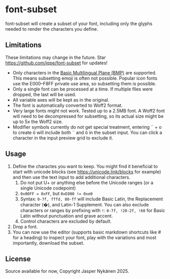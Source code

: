 # font-subset

font-subset will create a subset of your font, including only the glyphs needed to render the characters you define.

## Limitations

These limitations may change in the future. Star https://github.com/jqpe/font-subset for updates!

- Only characters in the [Basic Multilingual Plane (BMP)](<https://en.wikipedia.org/wiki/Plane_(Unicode)#Overview>) are supported. This means subsetting emoji is often not possible. Popular icon fonts use the E000–F8FF private use area, so subsetting them is possible.
- Only a single font can be processed at a time. If multiple files were dropped, the last will be used.
- All variable axes will be kept as in the original.
- The font is automatically converted to Woff2 format.
- Very large fonts might not work. Tested up to a 2.5MB font. A Woff2 font will need to be decompressed for subsetting, so its actual size might be up to 5x the Woff2 size.
- Modifier symbols currently do not get special treatment, entering ¨ + o to create ö will include both ¨ and ö in the subset input. You can click a character in the input preview grid to exclude it.

## Usage

1. Define the charactes you want to keep. You might find it beneficial to start with unicode blocks (see https://unicode.link/blocks for example) and then use the text input to add additional characters.
   1. Do not put U+ or anything else before the Unicode ranges (or a single Unicode codepoint)
   2. `0x00FF = 0xFF`, but `0xE000 != 0xe0`
   3. Syntax: `0-7f, fffd, 80-ff` will include Basic Latin, the Replacement character (�), and Latin-1 Supplement. You can also exclude characters or ranges by prefixing with `!`: `0-7f, !20-2f, !60` for Basic Latin without punctuation and grave accent.
   4. Control characters are excluded by default.
2. Drop a font.
3. You can now use the editor (supports basic markdown shortcuts like # for a heading) to inspect your font, play with the variations and most importantly, download the subset.

## License

Source available for now, Copyright Jasper Nykänen 2025.
